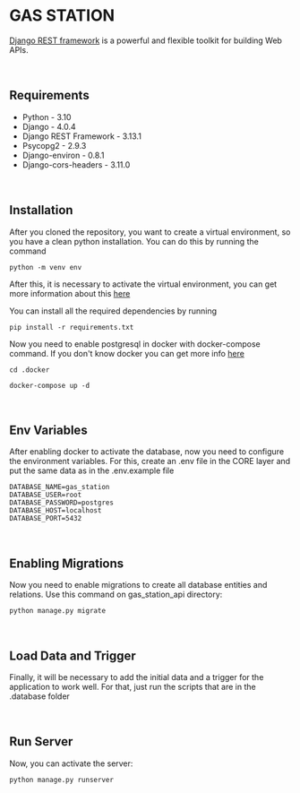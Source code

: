 # GAS STATION

[Django REST framework](http://www.django-rest-framework.org/) is a powerful and flexible toolkit for building Web APIs.

<br/>

## Requirements

- Python - 3.10
- Django - 4.0.4
- Django REST Framework - 3.13.1
- Psycopg2 - 2.9.3
- Django-environ - 0.8.1
- Django-cors-headers - 3.11.0

<br/>

## Installation

After you cloned the repository, you want to create a virtual environment, so you have a clean python installation.
You can do this by running the command

```
python -m venv env
```

After this, it is necessary to activate the virtual environment, you can get more information about this [here](https://docs.python.org/3/tutorial/venv.html)

You can install all the required dependencies by running

```
pip install -r requirements.txt
```

Now you need to enable postgresql in docker with docker-compose command. If you don't know docker you
can get more info [here](https://docs.docker.com/)

```
cd .docker

docker-compose up -d
```

<br/>

## Env Variables

After enabling docker to activate the database, now you need to configure the environment variables. For this, create an .env file in the CORE layer and put the same data as in the .env.example file

```shell
DATABASE_NAME=gas_station
DATABASE_USER=root
DATABASE_PASSWORD=postgres
DATABASE_HOST=localhost
DATABASE_PORT=5432
```

<br/>

## Enabling Migrations

Now you need to enable migrations to create all database entities and relations. Use this command on gas_station_api directory:

```shell
python manage.py migrate
```

<br/>

## Load Data and Trigger

Finally, it will be necessary to add the initial data and a trigger for the application to work well. For that, just run the scripts that are in the .database folder

<br/>

## Run Server

Now, you can activate the server:

```shell
python manage.py runserver
```
